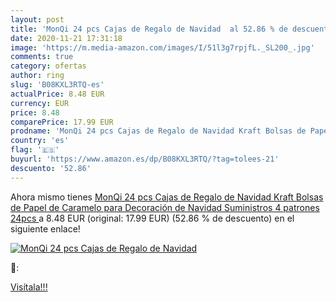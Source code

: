 ```yaml
---
layout: post
title: 'MonQi 24 pcs Cajas de Regalo de Navidad  al 52.86 % de descuento'
date: 2020-11-21 17:31:18
image: 'https://m.media-amazon.com/images/I/51l3g7rpjfL._SL200_.jpg'
comments: true
category: ofertas
author: ring
slug: 'B08KXL3RTQ-es'
actualPrice: 8.48 EUR
currency: EUR
price: 8.48
comparePrice: 17.99 EUR
prodname: 'MonQi 24 pcs Cajas de Regalo de Navidad Kraft Bolsas de Papel de Caramelo  para Decoración de Navidad Suministros 4 patrones   24pcs '
country: 'es'
flag: '🇪🇸'
buyurl: 'https://www.amazon.es/dp/B08KXL3RTQ/?tag=tolees-21'
descuento: '52.86'
---
```


Ahora mismo tienes [MonQi 24 pcs Cajas de Regalo de Navidad Kraft Bolsas de Papel de Caramelo  para Decoración de Navidad Suministros 4 patrones   24pcs ](https://www.amazon.es/dp/B08KXL3RTQ/?tag=tolees-21) a 8.48 EUR (original: 17.99 EUR) (52.86 %  de descuento) en el siguiente enlace!

[![MonQi 24 pcs Cajas de Regalo de Navidad ](https://m.media-amazon.com/images/I/51l3g7rpjfL._SL200_.jpg)](https://www.amazon.es/dp/B08KXL3RTQ/?tag=tolees-21)

🔎:


[Visítala!!!](https://www.amazon.es/dp/B08KXL3RTQ/?tag=tolees-21)
